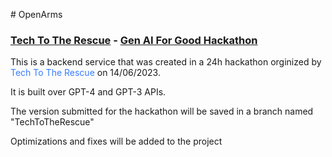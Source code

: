 <p># OpenArms&nbsp;</p>
<p style="text-align: center; ">
<h3 style="text-align: left;"><a href="https://www.techtotherescue.org/" target="_blank">Tech To The Rescue</a> -  <a href="https://hacktotherescue.org/" target="_blank">Gen AI For Good Hackathon</a></h3>
</p>
<p>This is a backend service that was created in a 24h hackathon orginized by <a href="https://www.techtotherescue.org/" target="_blank" style=" color: rgb(55, 125, 255); text-decoration: none; transition: color 0.2s ease 0s, text-decoration 0.2s ease 0s; font-size: 14px">Tech To The Rescue</a><span style="color: rgb(65, 65, 65); font-size: 14px"><span>&nbsp;</span></span>on 14/06/2023.</p>
<p>It is built over GPT-4 and GPT-3 APIs.&nbsp;</p>
<p>The version submitted for the hackathon will be saved in a branch named "TechToTheRescue"&nbsp;</p>
<p>Optimizations and fixes will be added to the project
<br />
</p>
